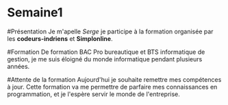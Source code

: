 # Semaine1

#Présentation
Je m'apelle *Serge* je participe à la formation organisée 
par les __codeurs-indriens__ et __Simplonline__.

#Formation
De formation BAC Pro bureautique et BTS informatique de gestion,
je me suis éloigné du monde informatique pendant plusieurs années.

#Attente de la formation
Aujourd'hui je souhaite remettre mes compétences à jour.
Cette formation va me permettre de parfaire mes connaissances en programmation,
et je l'espère servir le monde de l'entreprise.
